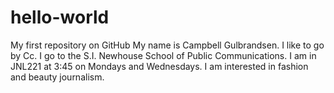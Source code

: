 # hello-world
My first repository on GitHub
My name is Campbell Gulbrandsen.
I like to go by Cc.
I go to the S.I. Newhouse School of Public Communications.
I am in JNL221 at 3:45 on Mondays and Wednesdays.
I am interested in fashion and beauty journalism.
